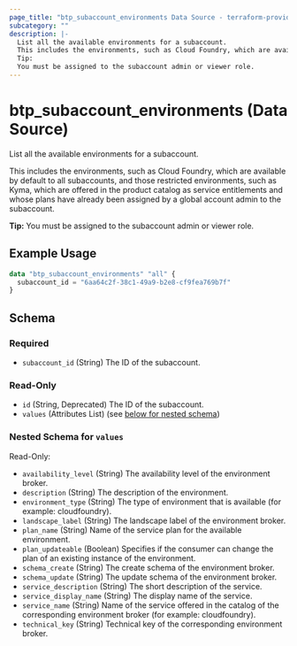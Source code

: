 ```yaml
---
page_title: "btp_subaccount_environments Data Source - terraform-provider-btp"
subcategory: ""
description: |-
  List all the available environments for a subaccount.
  This includes the environments, such as Cloud Foundry, which are available by default to all subaccounts, and those restricted environments, such as Kyma, which are offered in the product catalog as service entitlements and whose plans have already been assigned by a global account admin to the subaccount.
  Tip:
  You must be assigned to the subaccount admin or viewer role.
---
```


# btp_subaccount_environments (Data Source)

List all the available environments for a subaccount.

This includes the environments, such as Cloud Foundry, which are available by default to all subaccounts, and those restricted environments, such as Kyma, which are offered in the product catalog as service entitlements and whose plans have already been assigned by a global account admin to the subaccount.

__Tip:__
You must be assigned to the subaccount admin or viewer role.

## Example Usage

```terraform
data "btp_subaccount_environments" "all" {
  subaccount_id = "6aa64c2f-38c1-49a9-b2e8-cf9fea769b7f"
}
```

<!-- schema generated by tfplugindocs -->
## Schema

### Required

- `subaccount_id` (String) The ID of the subaccount.

### Read-Only

- `id` (String, Deprecated) The ID of the subaccount.
- `values` (Attributes List) (see [below for nested schema](#nestedatt--values))

<a id="nestedatt--values"></a>
### Nested Schema for `values`

Read-Only:

- `availability_level` (String) The availability level of the environment broker.
- `description` (String) The description of the environment.
- `environment_type` (String) The type of environment that is available (for example: cloudfoundry).
- `landscape_label` (String) The landscape label of the environment broker.
- `plan_name` (String) Name of the service plan for the available environment.
- `plan_updateable` (Boolean) Specifies if the consumer can change the plan of an existing instance of the environment.
- `schema_create` (String) The create schema of the environment broker.
- `schema_update` (String) The update schema of the environment broker.
- `service_description` (String) The short description of the service.
- `service_display_name` (String) The display name of the service.
- `service_name` (String) Name of the service offered in the catalog of the corresponding environment broker (for example: cloudfoundry).
- `technical_key` (String) Technical key of the corresponding environment broker.